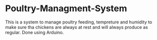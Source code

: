 # Poultry-Managment-System
This is a system to manage poultry feeding, tempreture and humidity to make sure tha chickens are always at rest and will always produce as regular. Done using Arduino. 
